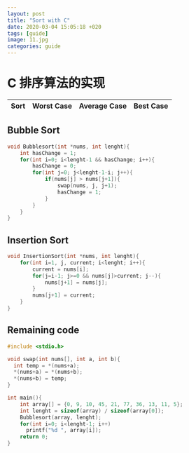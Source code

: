 ```yaml
---
layout: post
title: "Sort with C"
date: 2020-03-04 15:05:18 +020
tags: [guide]
image: 11.jpg
categories: guide
---
```

# C 排序算法的实现
| Sort   | Worst Case    | Average Case   	| Best Case        | 
| -------------		 |:-------------: |:-------------:	| -----:    |
## Bubble Sort
```C
void Bubblesort(int *nums, int lenght){
    int hasChange = 1;
    for(int i=0; i<lenght-1 && hasChange; i++){
        hasChange = 0;
        for(int j=0; j<lenght-1-i; j++){
            if(nums[j] > nums[j+1]){
                swap(nums, j, j+1);
                hasChange = 1;
            }
        }
    }
}
```
## Insertion Sort
```C
void InsertionSort(int *nums, int lenght){
    for(int i=1, j, current; i<lenght; i++){
        current = nums[i];
        for(j=i-1; j>=0 && nums[j]>current; j--){
            nums[j+1] = nums[j];
        }
        nums[j+1] = current;
    }
}
```
## Remaining code
```C
#include <stdio.h>

void swap(int nums[], int a, int b){
  int temp = *(nums+a);
  *(nums+a) = *(nums+b);
  *(nums+b) = temp;
}

int main(){
  	int array[] = {0, 9, 10, 45, 21, 77, 36, 13, 11, 5};
  	int lenght = sizeof(array) / sizeof(array[0]);
	Bubblesort(array, lenght);
  	for(int i=0; i<lenght-1; i++)
      printf("%d ", array[i]);
    return 0;
}
```

